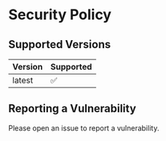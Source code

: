 # Security Policy

## Supported Versions

| Version | Supported          |
| ------- | ------------------ |
| latest  | :white_check_mark: |


## Reporting a Vulnerability

Please open an issue to report a vulnerability.
